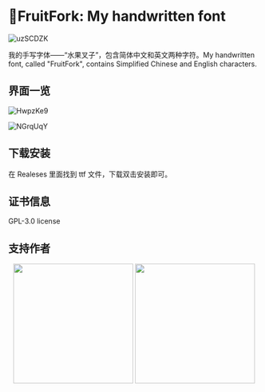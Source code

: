 # 🍴FruitFork: My handwritten font

![uzSCDZK](https://i.imgur.com/uzSCDZK.png)

我的手写字体——“水果叉子”，包含简体中文和英文两种字符。My handwritten font, called "FruitFork", contains Simplified Chinese and English characters.

## 界面一览

![HwpzKe9](https://i.imgur.com/HwpzKe9.png)

![NGrqUqY](https://i.imgur.com/NGrqUqY.png)

## 下载安装

在 Realeses 里面找到 ttf 文件，下载双击安装即可。

## 证书信息

GPL-3.0 license

## 支持作者

<p align="center">
  <img src="https://i.imgur.com/OHHJD4y.png" width=240 />
  <img src="https://i.imgur.com/6XiKMAK.png" width=240 />
</p>